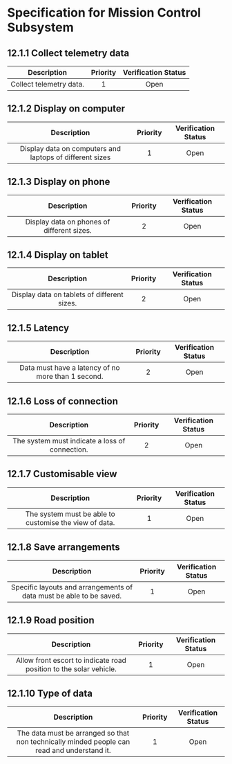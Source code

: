 # Specification for Mission Control Subsystem
## 12.1.1 Collect telemetry data
| Description | Priority | Verification Status |
|:---:|:---:|:---:|
| Collect telemetry data.  | 1 | Open |

## 12.1.2 Display on computer 
| Description | Priority | Verification Status |
|:---:|:---:|:---:|
| Display data on computers and laptops of different sizes    | 1 | Open |

## 12.1.3 Display on phone
| Description | Priority | Verification Status |
|:---:|:---:|:---:|
| Display data on phones of different sizes.  | 2 | Open |

## 12.1.4 Display on tablet
| Description | Priority | Verification Status |
|:---:|:---:|:---:|
| Display data on tablets of different sizes.  | 2 | Open |

## 12.1.5 Latency
| Description | Priority | Verification Status |
|:---:|:---:|:---:|
| Data must have a latency of no more than 1 second. | 2 | Open |

## 12.1.6 Loss of connection
| Description | Priority | Verification Status |
|:---:|:---:|:---:|
| The system must indicate a loss of connection. | 2 | Open |

## 12.1.7 Customisable view
| Description | Priority | Verification Status |
|:---:|:---:|:---:|
| The system must be able to customise the view of data. | 1 | Open |

## 12.1.8 Save arrangements 
| Description | Priority | Verification Status |
|:---:|:---:|:---:|
| Specific layouts and arrangements of data must be able to be saved.  | 1 | Open |

## 12.1.9 Road position
| Description | Priority | Verification Status |
|:---:|:---:|:---:|
| Allow front escort to indicate road position to the solar vehicle.  | 1 | Open |

## 12.1.10 Type of data
| Description | Priority | Verification Status |
|:---:|:---:|:---:|
| The data must be arranged so that non technically minded people can read and understand it.  | 1 | Open |
